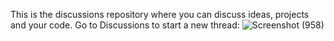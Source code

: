 This is the discussions repository where you can discuss ideas, projects and your code. Go to Discussions to start a new thread:
![Screenshot (958)](https://github.com/AlgoManiacZ/Discussions/assets/92796050/afefc20f-ab01-4c14-80ad-e393a04a5065)
